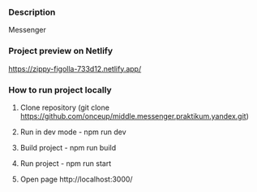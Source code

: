 ### Description

Messenger

### Project preview on Netlify

https://zippy-figolla-733d12.netlify.app/

### How to run project locally

1. Clone repository (git clone https://github.com/onceup/middle.messenger.praktikum.yandex.git)

2. Run in dev mode - npm run dev

3. Build project - npm run build

4. Run project - npm run start

4. Open page http://localhost:3000/
